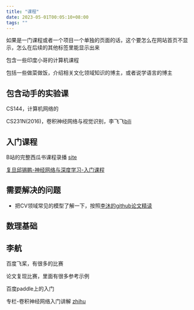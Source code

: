 ```yaml
---
title: "课程"
date: 2023-05-01T00:05:10+08:00
tags: ""
---
```


如果是一门课程或者一个项目一个单独的页面的话，这个要怎么在网站首页不显示，怎么在后续的其他标签里能显示出来

包含一些印度小哥的计算机课程

包括一些做菜做饭，介绍相关文化领域知识的博主，或者说学语言的博主

## 包含动手的实验课

CS144，计算机网络的

CS231N(2016)，卷积神经网络与视觉识别，李飞飞[bili](https://www.bilibili.com/video/BV1ox411Q7KU/) 


## 入门课程

B站的完整西瓜书课程录播 [site](https://space.bilibili.com/351729314/video)

[复旦邱锡鹏-神经网络与深度学习-入门课程](https://www.bilibili.com/video/BV13b4y1177W)

## 需要解决的问题

+ 把CV领域常见的模型了解一下，按照[李沐的github论文精读](https://github.com/mli/paper-reading)

## 数理基础

## 李航

百度飞桨，有很多的比赛

论文复现比赛，里面有很多参考示例

百度paddle上的入门

专栏-卷积神经网络入门讲解 [zhihu](https://zhuanlan.zhihu.com/c_141391545)